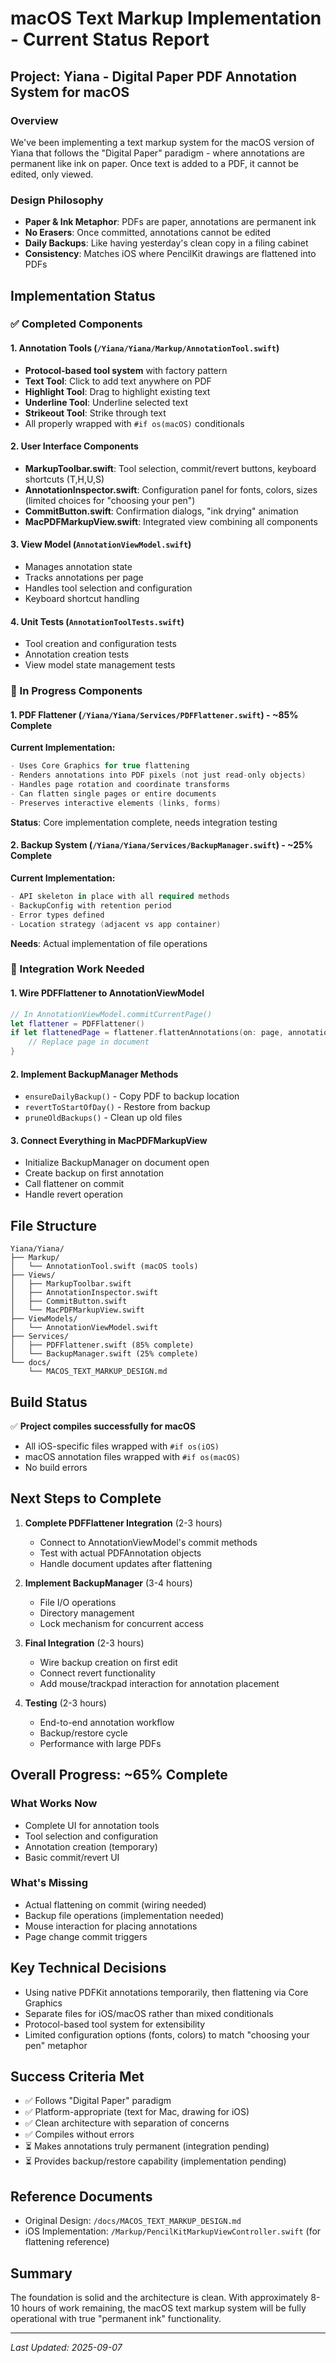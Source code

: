 # macOS Text Markup Implementation - Current Status Report

## Project: Yiana - Digital Paper PDF Annotation System for macOS

### Overview
We've been implementing a text markup system for the macOS version of Yiana that follows the "Digital Paper" paradigm - where annotations are permanent like ink on paper. Once text is added to a PDF, it cannot be edited, only viewed.

### Design Philosophy
- **Paper & Ink Metaphor**: PDFs are paper, annotations are permanent ink
- **No Erasers**: Once committed, annotations cannot be edited
- **Daily Backups**: Like having yesterday's clean copy in a filing cabinet
- **Consistency**: Matches iOS where PencilKit drawings are flattened into PDFs

## Implementation Status

### ✅ Completed Components

#### 1. Annotation Tools (`/Yiana/Yiana/Markup/AnnotationTool.swift`)
- **Protocol-based tool system** with factory pattern
- **Text Tool**: Click to add text anywhere on PDF
- **Highlight Tool**: Drag to highlight existing text  
- **Underline Tool**: Underline selected text
- **Strikeout Tool**: Strike through text
- All properly wrapped with `#if os(macOS)` conditionals

#### 2. User Interface Components
- **MarkupToolbar.swift**: Tool selection, commit/revert buttons, keyboard shortcuts (T,H,U,S)
- **AnnotationInspector.swift**: Configuration panel for fonts, colors, sizes (limited choices for "choosing your pen")
- **CommitButton.swift**: Confirmation dialogs, "ink drying" animation
- **MacPDFMarkupView.swift**: Integrated view combining all components

#### 3. View Model (`AnnotationViewModel.swift`)
- Manages annotation state
- Tracks annotations per page
- Handles tool selection and configuration
- Keyboard shortcut handling

#### 4. Unit Tests (`AnnotationToolTests.swift`)
- Tool creation and configuration tests
- Annotation creation tests
- View model state management tests

### 🔄 In Progress Components

#### 1. PDF Flattener (`/Yiana/Yiana/Services/PDFFlattener.swift`) - ~85% Complete
**Current Implementation:**
```swift
- Uses Core Graphics for true flattening
- Renders annotations into PDF pixels (not just read-only objects)
- Handles page rotation and coordinate transforms
- Can flatten single pages or entire documents
- Preserves interactive elements (links, forms)
```
**Status**: Core implementation complete, needs integration testing

#### 2. Backup System (`/Yiana/Yiana/Services/BackupManager.swift`) - ~25% Complete
**Current Implementation:**
```swift
- API skeleton in place with all required methods
- BackupConfig with retention period
- Error types defined
- Location strategy (adjacent vs app container)
```
**Needs**: Actual implementation of file operations

### 🔗 Integration Work Needed

#### 1. Wire PDFFlattener to AnnotationViewModel
```swift
// In AnnotationViewModel.commitCurrentPage()
let flattener = PDFFlattener()
if let flattenedPage = flattener.flattenAnnotations(on: page, annotations: annotations) {
    // Replace page in document
}
```

#### 2. Implement BackupManager Methods
- `ensureDailyBackup()` - Copy PDF to backup location
- `revertToStartOfDay()` - Restore from backup
- `pruneOldBackups()` - Clean up old files

#### 3. Connect Everything in MacPDFMarkupView
- Initialize BackupManager on document open
- Create backup on first annotation
- Call flattener on commit
- Handle revert operation

## File Structure
```
Yiana/Yiana/
├── Markup/
│   └── AnnotationTool.swift (macOS tools)
├── Views/
│   ├── MarkupToolbar.swift
│   ├── AnnotationInspector.swift
│   ├── CommitButton.swift
│   └── MacPDFMarkupView.swift
├── ViewModels/
│   └── AnnotationViewModel.swift
├── Services/
│   ├── PDFFlattener.swift (85% complete)
│   └── BackupManager.swift (25% complete)
└── docs/
    └── MACOS_TEXT_MARKUP_DESIGN.md
```

## Build Status
✅ **Project compiles successfully for macOS**
- All iOS-specific files wrapped with `#if os(iOS)`
- macOS annotation files wrapped with `#if os(macOS)`
- No build errors

## Next Steps to Complete

1. **Complete PDFFlattener Integration** (2-3 hours)
   - Connect to AnnotationViewModel's commit methods
   - Test with actual PDFAnnotation objects
   - Handle document updates after flattening

2. **Implement BackupManager** (3-4 hours)
   - File I/O operations
   - Directory management
   - Lock mechanism for concurrent access

3. **Final Integration** (2-3 hours)
   - Wire backup creation on first edit
   - Connect revert functionality
   - Add mouse/trackpad interaction for annotation placement

4. **Testing** (2-3 hours)
   - End-to-end annotation workflow
   - Backup/restore cycle
   - Performance with large PDFs

## Overall Progress: ~65% Complete

### What Works Now
- Complete UI for annotation tools
- Tool selection and configuration
- Annotation creation (temporary)
- Basic commit/revert UI

### What's Missing
- Actual flattening on commit (wiring needed)
- Backup file operations (implementation needed)
- Mouse interaction for placing annotations
- Page change commit triggers

## Key Technical Decisions
- Using native PDFKit annotations temporarily, then flattening via Core Graphics
- Separate files for iOS/macOS rather than mixed conditionals
- Protocol-based tool system for extensibility
- Limited configuration options (fonts, colors) to match "choosing your pen" metaphor

## Success Criteria Met
- ✅ Follows "Digital Paper" paradigm
- ✅ Platform-appropriate (text for Mac, drawing for iOS)
- ✅ Clean architecture with separation of concerns
- ✅ Compiles without errors
- ⏳ Makes annotations truly permanent (integration pending)
- ⏳ Provides backup/restore capability (implementation pending)

## Reference Documents
- Original Design: `/docs/MACOS_TEXT_MARKUP_DESIGN.md`
- iOS Implementation: `/Markup/PencilKitMarkupViewController.swift` (for flattening reference)

## Summary
The foundation is solid and the architecture is clean. With approximately 8-10 hours of work remaining, the macOS text markup system will be fully operational with true "permanent ink" functionality.

---
*Last Updated: 2025-09-07*